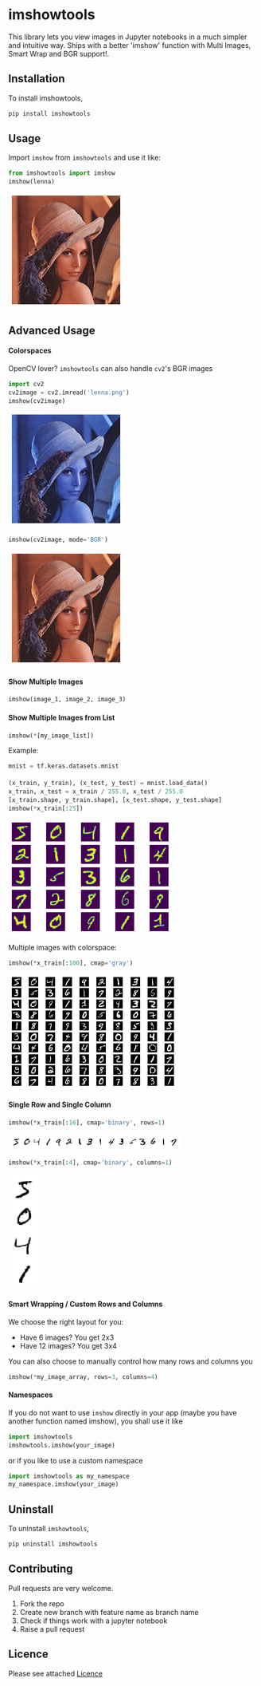 # imshowtools

This library lets you view images in Jupyter notebooks in a much simpler and intuitive way. Ships with a better 'imshow' function with Multi Images, Smart Wrap and BGR support!.

## Installation

To install imshowtools,

```python
pip install imshowtools
```

## Usage

Import `imshow` from `imshowtools` and use it like:
 
```py
from imshowtools import imshow
imshow(lenna)
```

![lenna](example/lenna_rgb.png)

## Advanced Usage

#### Colorspaces

OpenCV lover? `imshowtools` can also handle `cv2`'s BGR images

```python
import cv2
cv2image = cv2.imread('lenna.png')
imshow(cv2image)
```
![lenna](example/lenna_bgr.png)

```python
imshow(cv2image, mode='BGR')
```
![lenna](example/lenna_rgb.png)

#### Show Multiple Images
```python
imshow(image_1, image_2, image_3)
```

#### Show Multiple Images from List

```python
imshow(*[my_image_list])
```

Example:

```python
mnist = tf.keras.datasets.mnist

(x_train, y_train), (x_test, y_test) = mnist.load_data()
x_train, x_test = x_train / 255.0, x_test / 255.0
[x_train.shape, y_train.shape], [x_test.shape, y_test.shape]
imshow(*x_train[:25])
```

![mnist-25](example/mnist_25.png)

Multiple images with colorspace:

```python
imshow(*x_train[:100], cmap='gray')
```

![mnist-100](example/mnist_100.png)

#### Single Row and Single Column

```python
imshow(*x_train[:16], cmap='binary', rows=1)
```
![mnist-row](example/mnist_row.png)

```python
imshow(*x_train[:4], cmap='binary', columns=1)
```
![mnist-column](example/mnist_column.png)

#### Smart Wrapping / Custom Rows and Columns

We choose the right layout for you:

* Have 6 images? You get 2x3
* Have 12 images? You get 3x4

You can also choose to manually control how many rows and columns you
```python
imshow(*my_image_array, rows=3, columns=4)
```

#### Namespaces
If you do not want to use `imshow` directly in your app (maybe you have another function named imshow), you shall use it like

```python
import imshowtools
imshowtools.imshow(your_image)
```

or if you like to use a custom namespace
```python
import imshowtools as my_namespace
my_namespace.imshow(your_image)
```

## Uninstall

To uninstall `imshowtools`,

```python
pip uninstall imshowtools
```

## Contributing

Pull requests are very welcome.

1. Fork the repo
1. Create new branch with feature name as branch name
1. Check if things work with a jupyter notebook
1. Raise a pull request

## Licence

Please see attached [Licence](LICENCE)